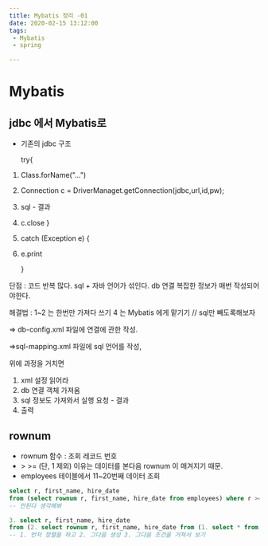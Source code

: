 ```yaml
---
title: Mybatis 정리 -01
date: 2020-02-15 13:12:00
tags:
 - Mybatis
 - spring

---
```






# Mybatis



## jdbc 에서 Mybatis로

- 기존의 jdbc 구조

  try{ 

1. Class.forName("...")

2. Connection c = DriverManaget.getConnection(jdbc,url,id,pw);

3. sql - 결과

4. c.close }

5. catch (Exception e) {

6. e.print

   }



단점 : 코드 반복 많다. sql + 자바 언어가 섞인다. db 연결 복잡한 정보가 매번 작성되어야한다.

해결법 : 1~2 는 한번만 가져다 쓰기 4 는 Mybatis 에게 맡기기 // sql만 빼도록해보자

=> db-config.xml 파일에 연결에 관한 작성.

=>sql-mapping.xml 파일에 sql 언어를 작성,



위에 과정을 거치면

1. xml 설정 읽어라
2. db 연결 객체 가져옴
3. sql 정보도 가져와서 실행 요청 - 결과
4. 출력







## rownum

- rownum 함수 : 조회 레코드 번호
- \> \>= (단, 1 제외) 이유는 데이터를 본다음 rownum 이 매겨지기 때문.
- employees 테이블에서 11~20번째 데이터 조회

```sql
select r, first_name, hire_date
from (select rownum r, first_name, hire_date from employees) where r >= 11 and r <=20;
-- 안된다 생각해봐

3. select r, first_name, hire_date
from (2. select rownum r, first_name, hire_date from (1. select * from employees order by hire_date desc)) where r >= 11 and r <=20
-- 1. 먼저 정렬을 하고 2. 그다음 생성 3. 그다음 조건을 거쳐서 보기
```

